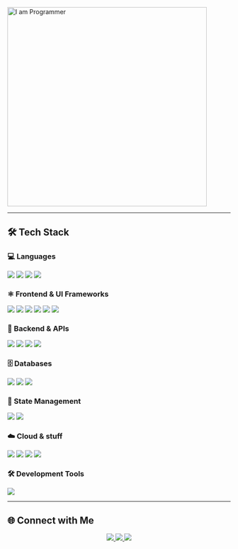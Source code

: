 <div align="left">

<p align="left">
  <img src="mario.gif" width="450" alt="I am Programmer">
</p>

---

## 🛠️ Tech Stack

### 💻 Languages
<img src="https://img.shields.io/badge/TypeScript-007ACC?style=for-the-badge&logo=typescript&logoColor=white" />
<img src="https://img.shields.io/badge/Python-3776AB?style=for-the-badge&logo=python&logoColor=white" />
<img src="https://img.shields.io/badge/Go-00ADD8?style=for-the-badge&logo=go&logoColor=white" />
<!-- <img src="https://img.shields.io/badge/Bash-4EAA25?style=for-the-badge&logo=gnu-bash&logoColor=white" /> -->
<img src="https://img.shields.io/badge/Elixir-4B275F?style=for-the-badge&logo=elixir&logoColor=white" />

### ⚛️ Frontend & UI Frameworks
<img src="https://img.shields.io/badge/React-20232A?style=for-the-badge&logo=react&logoColor=61DAFB" />
<img src="https://img.shields.io/badge/React_Native-20232A?style=for-the-badge&logo=react&logoColor=61DAFB" />
<img src="https://img.shields.io/badge/Next.js-000000?style=for-the-badge&logo=nextdotjs&logoColor=white" />
<img src="https://img.shields.io/badge/Astro-0D1117?style=for-the-badge&logo=astro&logoColor=white" />
<img src="https://img.shields.io/badge/Tailwind_CSS-38B2AC?style=for-the-badge&logo=tailwind-css&logoColor=white" />
<img src="https://img.shields.io/badge/Expo-000020?style=for-the-badge&logo=expo&logoColor=white" />

### 🔧 Backend & APIs
<img src="https://img.shields.io/badge/Node.js-43853D?style=for-the-badge&logo=node.js&logoColor=white" />
<img src="https://img.shields.io/badge/Express.js-404D59?style=for-the-badge&logo=express&logoColor=white" />
<img src="https://img.shields.io/badge/FastAPI-009688?style=for-the-badge&logo=fastapi&logoColor=white" />
<img src="https://img.shields.io/badge/Phoenix-FF6600?style=for-the-badge&logo=phoenix&logoColor=white" />
<!-- <img src="https://img.shields.io/badge/NestJS-E0234E?style=for-the-badge&logo=nestjs&logoColor=white" />
<img src="https://img.shields.io/badge/GraphQL-E10098?style=for-the-badge&logo=graphql&logoColor=white" /> -->

### 🗄️ Databases
<img src="https://img.shields.io/badge/PostgreSQL-316192?style=for-the-badge&logo=postgresql&logoColor=white" />
<img src="https://img.shields.io/badge/SQLite-07405E?style=for-the-badge&logo=sqlite&logoColor=white" />
<!-- <img src="https://img.shields.io/badge/MongoDB-4EA94B?style=for-the-badge&logo=mongodb&logoColor=white" /> -->
<img src="https://img.shields.io/badge/DuckDB-FFF000?style=for-the-badge&logo=duckdb&logoColor=black" />

<!-- ### 📊 Data Science & Machine Learning 
### 📊 Data Science
<img src="https://img.shields.io/badge/Pandas-150458?style=for-the-badge&logo=pandas&logoColor=white" />
<img src="https://img.shields.io/badge/NumPy-013243?style=for-the-badge&logo=numpy&logoColor=white" />
<img src="https://img.shields.io/badge/Matplotlib-11557c?style=for-the-badge&logo=matplotlib&logoColor=white" />
<img src="https://img.shields.io/badge/Seaborn-3776AB?style=for-the-badge&logo=python&logoColor=white" />
<img src="https://img.shields.io/badge/Polars-CD792C?style=for-the-badge&logo=polars&logoColor=white" />
<img src="https://img.shields.io/badge/Scikit--Learn-F7931E?style=for-the-badge&logo=scikit-learn&logoColor=white" />
<img src="https://img.shields.io/badge/PyTorch-EE4C2C?style=for-the-badge&logo=pytorch&logoColor=white" />
<img src="https://img.shields.io/badge/Shiny-75AADB?style=for-the-badge&logo=r&logoColor=white" />
<!-- <img src="https://img.shields.io/badge/Quarto-75AADB?style=for-the-badge&logo=quarto&logoColor=white" /> -->

### 🔄 State Management
<img src="https://img.shields.io/badge/Zustand-2D3748?style=for-the-badge&logo=zustand&logoColor=white" />
<img src="https://img.shields.io/badge/Redux-593D88?style=for-the-badge&logo=redux&logoColor=white" />

<!-- ### ☁️ DevOps & Infrastructure -->

### ☁️ Cloud & stuff
<img src="https://img.shields.io/badge/Docker-2496ED?style=for-the-badge&logo=docker&logoColor=white" />
<!-- <img src="https://img.shields.io/badge/Kubernetes-326CE5?style=for-the-badge&logo=kubernetes&logoColor=white" /> -->
<!-- <img src="https://img.shields.io/badge/Terraform-7B42BC?style=for-the-badge&logo=terraform&logoColor=white" /> -->
<img src="https://img.shields.io/badge/GitHub_Actions-2088FF?style=for-the-badge&logo=github-actions&logoColor=white" />
<!-- <img src="https://img.shields.io/badge/Amazon_AWS-232F3E?style=for-the-badge&logo=amazon-aws&logoColor=white" /> -->
<img src="https://img.shields.io/badge/Cloudflare-F38020?style=for-the-badge&logo=cloudflare&logoColor=white" />
<img src="https://img.shields.io/badge/Nginx-009639?style=for-the-badge&logo=nginx&logoColor=white" />

<!-- ### 🧪 Testing & Message Queues
<img src="https://img.shields.io/badge/Jest-C21325?style=for-the-badge&logo=jest&logoColor=white" />
<img src="https://img.shields.io/badge/Cypress-17202C?style=for-the-badge&logo=cypress&logoColor=white" />
<img src="https://img.shields.io/badge/RabbitMQ-FF6600?style=for-the-badge&logo=rabbitmq&logoColor=white" />
<img src="https://img.shields.io/badge/Apache_Kafka-231F20?style=for-the-badge&logo=apache-kafka&logoColor=white" /> -->

### 🛠️ Development Tools
<img src="https://img.shields.io/badge/NeoVim-57A143?style=for-the-badge&logo=neovim&logoColor=white" />

---

## 🌐 Connect with Me

<div align="center">
  <a href="mailto:prashanttbhardwajj@gmail.com">
    <img src="https://img.shields.io/badge/Gmail-333333?style=for-the-badge&logo=gmail&logoColor=red" />
  </a>
  <a href="https://www.linkedin.com/in/prashant-bhardwaj-20/" target="_blank">
    <img src="https://img.shields.io/badge/LinkedIn-0077B5?style=for-the-badge&logo=linkedin&logoColor=white" />
  </a>
  <a href="https://twitter.com/BigSamosa20" target="_blank">
    <img src="https://img.shields.io/badge/Twitter-%231DA1F2.svg?style=for-the-badge&logo=Twitter&logoColor=white" />
  </a>
</div>
